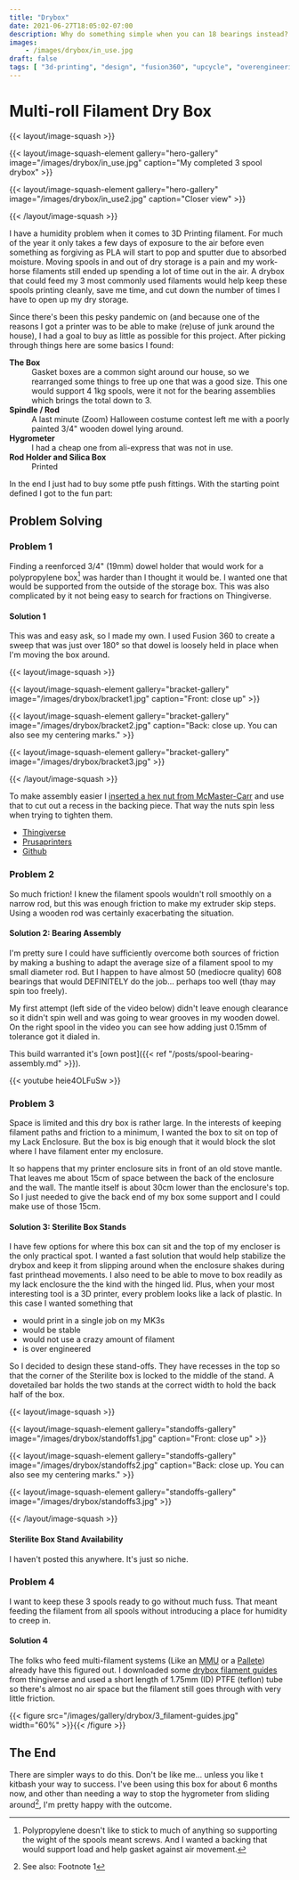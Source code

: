```yaml
---
title: "Drybox"
date: 2021-06-27T18:05:02-07:00
description: Why do something simple when you can 18 bearings instead?
images:
    - /images/drybox/in_use.jpg
draft: false
tags: [ "3d-printing", "design", "fusion360", "upcycle", "overengineering" ]
---
```


# Multi-roll Filament Dry Box

{{< layout/image-squash >}}

{{< layout/image-squash-element gallery="hero-gallery" image="/images/drybox/in_use.jpg" caption="My completed 3 spool drybox" >}}

{{< layout/image-squash-element gallery="hero-gallery" image="/images/drybox/in_use2.jpg" caption="Closer view" >}}

{{< /layout/image-squash >}}

I have a humidity problem when it comes to 3D Printing filament. For much of the year it only takes a few days of exposure to the air before even something as forgiving as PLA will start to pop and sputter due to absorbed moisture. Moving spools in and out of dry storage is a pain and my work-horse filaments still ended up spending a lot of time out in the air. A drybox that could feed my 3 most commonly used filaments would help keep these spools printing cleanly, save me time, and cut down the number of times I have to open up my dry storage.

Since there's been this pesky pandemic on (and because one of the reasons I got a printer was to be able to make (re)use of junk around the house), I had a goal to buy as little as possible for this project. After picking through things here are some basics I found:

<dl>
    <dt><strong>The Box</strong></dt>
    <dd>Gasket boxes are a common sight around our house, so we rearranged some things to free up one that was a good size. This one would support 4 1kg spools, were it not for the bearing assemblies which brings the total down to 3.</dd>
    <dt><strong>Spindle / Rod</strong></dt>
    <dd>A last minute (Zoom) Halloween costume contest left me with a poorly painted 3/4" wooden dowel lying around.</dd>
    <dt><strong>Hygrometer</strong></dt>
    <dd>I had a cheap one from ali-express that was not in use.
    <dt><strong>Rod Holder and Silica Box</strong></dt>
    <dd>Printed</dd>
</dl>

 In the end I just had to buy some ptfe push fittings. With the starting point defined I got to the fun part:

## Problem Solving

### Problem 1

Finding a reenforced 3/4" (19mm) dowel holder that would work for a polypropylene box[^1] was harder than I thought it would be. I wanted one that would be supported from the outside of the storage box. This was also complicated by it not being easy to search for fractions on Thingiverse.

#### Solution 1

This was and easy ask, so I made my own. I used Fusion 360 to create a sweep that was just over 180° so that dowel is loosely held in place when I'm moving the box around.

{{< layout/image-squash >}}

{{< layout/image-squash-element gallery="bracket-gallery" image="/images/drybox/bracket1.jpg" caption="Front: close up" >}}

{{< layout/image-squash-element gallery="bracket-gallery" image="/images/drybox/bracket2.jpg" caption="Back: close up. You can also see my centering marks." >}}

{{< layout/image-squash-element gallery="bracket-gallery" image="/images/drybox/bracket3.jpg" >}}

{{< /layout/image-squash >}}

To make assembly easier I [inserted a hex nut from McMaster-Carr](https://knowledge.autodesk.com/support/fusion-360/learn-explore/caas/sfdcarticles/sfdcarticles/How-to-insert-a-standard-part-into-a-Fusion-360-design.html) and use that to cut out a recess in the backing piece. That way the nuts spin less when trying to tighten them.

* [Thingiverse](https://www.thingiverse.com/thing:4668530/)
* [Prusaprinters](https://www.prusaprinters.org/prints/47716-075-inch-19mm-dowel-bracket-for-dry-box)
* [Github](https://github.com/Bishma/admafu/tree/main/0.75%20inch%20Drybox%20Dowel%20Mount)

### Problem 2

So much friction! I knew the filament spools wouldn't roll smoothly on a narrow rod, but this was enough friction to make my extruder skip steps. Using a wooden rod was certainly exacerbating the situation.

#### Solution 2: Bearing Assembly

I'm pretty sure I could have sufficiently overcome both sources of friction by making a bushing to adapt the average size of a filament spool to my small diameter rod. But I happen to have almost 50 (mediocre quality) 608 bearings that would DEFINITELY do the job... perhaps too well (thay may spin too freely).

My first attempt (left side of the video below) didn't leave enough clearance so it didn't spin well and was going to wear grooves in my wooden dowel. On the right spool in the video you can see how adding just 0.15mm of tolerance got it dialed in.

This build warranted it's [own post]({{< ref "/posts/spool-bearing-assembly.md" >}}).

{{< youtube heie4OLFuSw >}}

### Problem 3

Space is limited and this dry box is rather large. In the interests of keeping filament paths and friction to a minimum, I wanted the box to sit on top of my Lack Enclosure. But the box is big enough that it would block the slot where I have filament enter my enclosure.

It so happens that my printer enclosure sits in front of an old stove mantle. That leaves me about 15cm of space between the back of the enclosure and the wall. The mantle itself is about 30cm lower than the enclosure's top. So I just needed to give the back end of my box some support and I could make use of those 15cm.

#### Solution 3: Sterilite Box Stands

I have few options for where this box can sit and the top of my encloser is the only practical spot. I wanted a fast solution that would help stabilize the drybox and keep it from slipping around when the enclosure shakes during fast printhead movements. I also need to be able to move to box readily as my lack enclosure the the kind with the hinged lid. Plus, when your most interesting tool is a 3D printer, every problem looks like a lack of plastic. In this case I wanted something that

* would print in a single job on my MK3s
* would be stable
* would not use a crazy amount of filament
* is over engineered

So I decided to design these stand-offs. They have recesses in the top so that the corner of the Sterilite box is locked to the middle of the stand. A dovetailed bar holds the two stands at the correct width to hold the back half of the box.

{{< layout/image-squash >}}

{{< layout/image-squash-element gallery="standoffs-gallery" image="/images/drybox/standoffs1.jpg" caption="Front: close up" >}}

{{< layout/image-squash-element gallery="standoffs-gallery" image="/images/drybox/standoffs2.jpg" caption="Back: close up. You can also see my centering marks." >}}

{{< layout/image-squash-element gallery="standoffs-gallery" image="/images/drybox/standoffs3.jpg" >}}

{{< /layout/image-squash >}}

#### Sterilite Box Stand Availability

I haven't posted this anywhere. It's just so niche.

### Problem 4

I want to keep these 3 spools ready to go without much fuss. That meant feeding the filament from all spools without introducing a place for humidity to creep in.

#### Solution 4

The folks who feed multi-filament systems (Like an [MMU](https://shop.prusa3d.com/en/upgrades/183-original-prusa-i3-mmu2s-upgrade-kit-for-mk25-mk3s.html#) or a [Pallete](https://www.mosaicmfg.com/products/palette-3)) already have this figured out. I downloaded some [drybox filament guides](https://www.thingiverse.com/thing:4853256) from thingiverse and used a short length of 1.75mm (ID) PTFE (teflon) tube so there's almost no air space but the filament still goes through with very little friction.

{{< figure src="/images/gallery/drybox/3_filament-guides.jpg" width="60%" >}}{{< /figure >}}

## The End

There are simpler ways to do this. Don't be like me... unless you like t kitbash your way to success. I've been using this box for about 6 months now, and other than needing a way to stop the hygrometer from sliding around[^2], I'm pretty happy with the outcome.

[^1]: Polypropylene doesn't like to stick to much of anything so supporting the wight of the spools meant screws. And I wanted a backing that would support load and help gasket against air movement.
[^2]: See also: Footnote 1